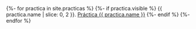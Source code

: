 
{%- for practica in site.practicas %}
  {%- if practica.visible %}
{{ practica.name | slice: 0, 2  }}.  <a href="{{ practica.url }}">Práctica {{ practica.name }}</a>
  {%- endif %}
{%- endfor %}

